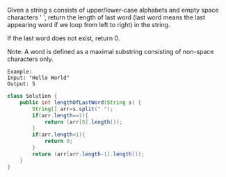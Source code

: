 Given a string s consists of upper/lower-case alphabets and empty space characters ' ', return the length of last word (last word means the last appearing word if we loop from left to right) in the string.

If the last word does not exist, return 0.

Note: A word is defined as a maximal substring consisting of non-space characters only.
```
Example:
Input: "Hello World"
Output: 5
```
```java
class Solution {
    public int lengthOfLastWord(String s) {
        String[] arr=s.split(" ");
        if(arr.length==1){
            return (arr[0].length());
        }
        if(arr.length<1){
            return 0;
        }
        return (arr[arr.length-1].length());
    }
}
```
